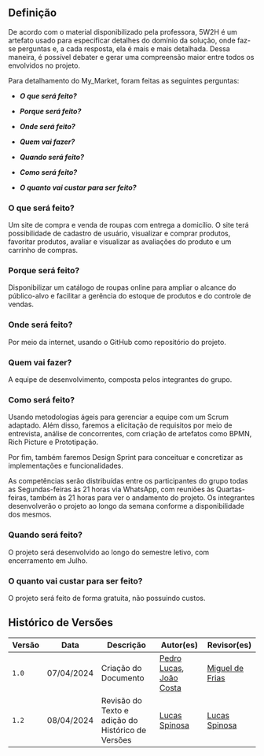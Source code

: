 ## Definição

De acordo com o material disponibilizado pela professora, 5W2H é um artefato usado para especificar detalhes do domínio da solução, onde faz-se perguntas e, a cada resposta, ela é mais e mais detalhada. Dessa maneira, é possível debater e gerar uma compreensão maior entre todos os envolvidos no projeto.

Para detalhamento do My_Market, foram feitas as seguintes perguntas:

- ***O que será feito?***

- ***Porque será feito?***

- ***Onde será feito?***

- ***Quem vai fazer?***

- ***Quando será feito?***

- ***Como será feito?***

- ***O quanto vai custar para ser feito?***


### O que será feito?

Um site de compra e venda de roupas com entrega a domicílio. O site terá possibilidade de cadastro de usuário, visualizar e comprar produtos, favoritar produtos, avaliar e visualizar as avaliações do produto e um carrinho de compras.

### Porque será feito?

Disponibilizar um catálogo de roupas online para ampliar o alcance do público-alvo e facilitar a gerência do estoque de produtos e do controle de vendas.

### Onde será feito?

Por meio da internet, usando o GitHub como repositório do projeto.

### Quem vai fazer?

A equipe de desenvolvimento, composta pelos integrantes do grupo.
 
### Como será feito?

Usando metodologias ágeis para gerenciar a equipe com um Scrum adaptado. Além disso, faremos a elicitação de requisitos por meio de entrevista, análise de concorrentes, com criação de artefatos como BPMN, Rich Picture e Prototipação. 

Por fim, também faremos Design Sprint para conceituar e concretizar as implementações e funcionalidades.

As competências serão distribuídas entre os participantes do grupo todas as Segundas-feiras às 21 horas via WhatsApp, com reuniões às Quartas-feiras, também às 21 horas para ver o andamento do projeto. Os integrantes desenvolverão o projeto ao longo da semana conforme a disponibilidade dos mesmos.

### Quando será feito?

O projeto será desenvolvido ao longo do semestre letivo, com encerramento em Julho.

### O quanto vai custar para ser feito?

O projeto será feito de forma gratuita, não possuindo custos.

## Histórico de Versões

| Versão |     Data    | Descrição   | Autor(es) | Revisor(es) |
| ------ | ----------- | ----------- | --------- | ----------- |
| `1.0`  | 07/04/2024 | Criação do Documento | [Pedro Lucas](https://github.com/AlefMemTav), [João Costa](https://github.com/jvcostta) | [Miguel de Frias](https://github.com/migueldefrias)|
| `1.2`  | 08/04/2024 | Revisão do Texto e adição do Histórico de Versões| [Lucas Spinosa](https://github.com/LucasSpinosa)| [Lucas Spinosa](https://github.com/LucasSpinosa)| 